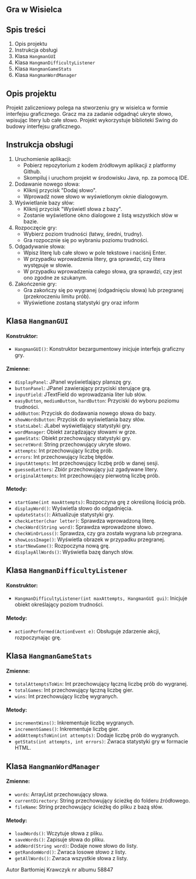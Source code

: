 ## Gra w Wisielca

## Spis treści
1. Opis projektu
2. Instrukcja obsługi
3. Klasa `HangmanGUI`
4. Klasa `HangmanDifficultyListener`
5. Klasa `HangmanGameStats`
6. Klasa `HangmanWordManager`


## Opis projektu
Projekt zaliczeniowy polega na stworzeniu gry w wisielca w formie interfejsu graficznego. Gracz ma za zadanie odgadnąć ukryte słowo, wpisując litery lub całe słowo. Projekt wykorzystuje biblioteki Swing do budowy interfejsu graficznego.

## Instrukcja obsługi
1. Uruchomienie aplikacji:
   - Pobierz repozytorium z kodem źródłowym aplikacji z platformy Github.
   - Skompiluj i uruchom projekt w środowisku Java, np. za pomocą IDE.
2. Dodawanie nowego słowa:
   - Kliknij przycisk "Dodaj słowo".
   - Wprowadź nowe słowo w wyświetlonym oknie dialogowym.
3. Wyświetlanie bazy słów:
   - Kliknij przycisk "Wyświetl słowa z bazy".
   - Zostanie wyświetlone okno dialogowe z listą wszystkich słów w bazie.
4. Rozpoczęcie gry:
   - Wybierz poziom trudności (łatwy, średni, trudny).
   - Gra rozpocznie się po wybraniu poziomu trudności.
5. Odgadywanie słowa:
   - Wpisz literę lub całe słowo w pole tekstowe i naciśnij Enter.
   - W przypadku wprowadzenia litery, gra sprawdzi, czy litera występuje w słowie.
   - W przypadku wprowadzenia całego słowa, gra sprawdzi, czy jest ono zgodne ze szukanym.
6. Zakończenie gry:
   - Gra zakończy się po wygranej (odgadnięciu słowa) lub przegranej (przekroczeniu limitu prób).
   - Wyświetlone zostaną statystyki gry oraz inform

## Klasa `HangmanGUI`
#### Konstruktor:
- `HangmanGUI()`: Konstruktor bezargumentowy inicjuje interfejs graficzny gry.

#### Zmienne:
- `displayPanel`: JPanel wyświetlający planszę gry.
- `buttonPanel`: JPanel zawierający przyciski sterujące grą.
- `inputField`: JTextField do wprowadzania liter lub słów.
- `easyButton`, `mediumButton`, `hardButton`: Przyciski do wyboru poziomu trudności.
- `addButton`: Przycisk do dodawania nowego słowa do bazy.
- `showWordsButton`: Przycisk do wyświetlania bazy słów.
- `statsLabel`: JLabel wyświetlający statystyki gry.
- `wordManager`: Obiekt zarządzający słowami w grze.
- `gameStats`: Obiekt przechowujący statystyki gry.
- `secretWord`: String przechowujący ukryte słowo.
- `attempts`: Int przechowujący liczbę prób.
- `errors`: Int przechowujący liczbę błędów.
- `inputAttempts`: Int przechowujący liczbę prób w danej sesji.
- `guessedLetters`: Zbiór przechowujący już zgadywane litery.
- `originalAttempts`: Int przechowujący pierwotną liczbę prób.

#### Metody:
- `startGame(int maxAttempts)`: Rozpoczyna grę z określoną ilością prób.
- `displayWord()`: Wyświetla słowo do odgadnięcia.
- `updateStats()`: Aktualizuje statystyki gry.
- `checkLetter(char letter)`: Sprawdza wprowadzoną literę.
- `checkWord(String word)`: Sprawdza wprowadzone słowo.
- `checkWinOrLoss()`: Sprawdza, czy gra została wygrana lub przegrana.
- `showLossImage()`: Wyświetla obrazek w przypadku przegranej.
- `startNewGame()`: Rozpoczyna nową grę.
- `displayAllWords()`: Wyświetla bazę danych słów.

## Klasa `HangmanDifficultyListener`
#### Konstruktor:
- `HangmanDifficultyListener(int maxAttempts, HangmanGUI gui)`: Inicjuje obiekt określający poziom trudności.

#### Metody:
- `actionPerformed(ActionEvent e)`: Obsługuje zdarzenie akcji, rozpoczynając grę.

## Klasa `HangmanGameStats`
#### Zmienne:
- `totalAttemptsToWin`: Int przechowujący łączną liczbę prób do wygranej.
- `totalGames`: Int przechowujący łączną liczbę gier.
- `wins`: Int przechowujący liczbę wygranych.

#### Metody:
- `incrementWins()`: Inkrementuje liczbę wygranych.
- `incrementGames()`: Inkrementuje liczbę gier.
- `addAttemptsToWin(int attempts)`: Dodaje liczbę prób do wygranych.
- `getStats(int attempts, int errors)`: Zwraca statystyki gry w formacie HTML.

## Klasa `HangmanWordManager`
#### Zmienne:
- `words`: ArrayList przechowujący słowa.
- `currentDirectory`: String przechowujący ścieżkę do folderu źródłowego.
- `fileName`: String przechowujący ścieżkę do pliku z bazą słów.

#### Metody:
- `loadWords()`: Wczytuje słowa z pliku.
- `saveWords()`: Zapisuje słowa do pliku.
- `addWord(String word)`: Dodaje nowe słowo do listy.
- `getRandomWord()`: Zwraca losowe słowo z listy.
- `getAllWords()`: Zwraca wszystkie słowa z listy.


Autor Bartłomiej Krawczyk nr albumu 58847
